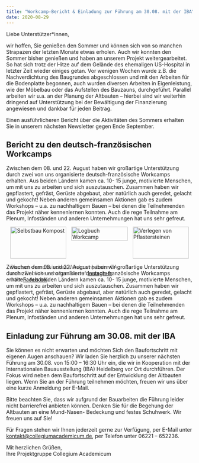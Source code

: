 ```yaml
---
title: "Workcamp-Bericht & Einladung zur Führung am 30.08. mit der IBA"
date: 2020-08-29
---
```


Liebe Unterstützer\*innen,

wir hoffen, Sie genießen den Sommer und können sich von so manchen Strapazen der
letzten Monate etwas erholen. Auch wir konnten den Sommer bisher genießen und
haben an unserem Projekt weitergearbeitet. So hat sich trotz der Hitze auf dem
Gelände des ehemaligen US-Hospital in letzter Zeit wieder einiges getan. Vor
wenigen Wochen wurde z.B. die Nachverdichtung des Baugrundes abgeschlossen und
mit den Arbeiten für die Bodenplatte begonnen, auch wurden diversen Arbeiten in
Eigenleistung, wie der Möbelbau oder das Aufstellen des Bauzauns, durchgeführt.
Parallel arbeiten wir u.a. an der Planung der Altbauten – hierbei sind wir
weiterhin dringend auf Unterstützung bei der Bewältigung der Finanzierung
angewiesen und dankbar für jeden Beitrag.

Einen ausführlicheren Bericht über die Aktivitäten des Sommers erhalten Sie in unserem
nächsten Newsletter gegen Ende September.

## Bericht zu den deutsch-französischen Workcamps

Zwischen dem 08. und 22. August haben wir großartige Unterstützung durch zwei
von uns organisierte deutsch-französische Workcamps erhalten. Aus beiden Ländern
kamen ca. 10- 15 junge, motivierte Menschen, um mit uns zu arbeiten und sich
auszutauschen. Zusammen haben wir gepflastert, gefräst, Gerüste abgebaut, aber
natürlich auch geredet, gelacht und gekocht! Neben anderen gemeinsamen Aktionen
gab es zudem Workshops – u.a. zu nachhaltigem Bauen – bei denen die
Teilnehmenden das Projekt näher kennenlernen konnten. Auch die rege Teilnahme am
Plenum, Infoständen und anderen Unternehmungen hat uns sehr gefreut.

<div style="display:flex; justify-content:center;">
	<div style="margin-right: 1em; flex-basis:30%;">
	<img src="/newsletter/workshop1.jpg" alt="Selbstbau Kompost" title="Selbstbau eines Komposts" width="100%" />
	<p style="margin-bottom: 0; color: gray; width:200%">Deutsch-französisches Workcamp beim CA, mehr Einblicke erhalten Sie auf <a href="https://www.instagram.com/collegiumacademicum/">Instagram</a> oder <a href="https://de-de.facebook.com/CollegiumAcademicum/">Facebook</a>. </p>
	</div>
	<div style="margin-right: 1em; flex-basis:30%; height:90%">
		<img src="/newsletter/workshop2.jpg" alt="Logbuch Workcamp " title="Logbuch Workshop" width="100%" />
	</div>
    <div style="flex-basis:30%;">
		<img src="/newsletter/workshop3.jpg" alt="Verlegen von Pflastersteinen " title="Verlegen von Pflastersteinen" width="100%" />
	</div>
</div>

Zwischen dem 08. und 22. August haben wir großartige Unterstützung durch zwei von uns
organisierte deutsch-französische Workcamps erhalten. Aus beiden Ländern kamen ca. 10-
15 junge, motivierte Menschen, um mit uns zu arbeiten und sich auszutauschen. Zusammen
haben wir gepflastert, gefräst, Gerüste abgebaut, aber natürlich auch geredet, gelacht und
gekocht! Neben anderen gemeinsamen Aktionen gab es zudem Workshops – u.a. zu
nachhaltigem Bauen – bei denen die Teilnehmenden das Projekt näher kennenlernen
konnten. Auch die rege Teilnahme am Plenum, Infoständen und anderen Unternehmungen
hat uns sehr gefreut.

## Einladung zur Führung am 30.08. mit der IBA

Sie können es nicht erwarten und möchten Sich den Baufortschritt mit eigenen
Augen anschauen? Wir laden Sie herzlich zu unserer nächsten Führung am 30.08.
von 15:00 – 16:30 Uhr ein, die wir in Kooperation mit der Internationalen
Bauausstellung (IBA) Heidelberg vor Ort durchführen. Der Fokus wird neben dem
Baufortschritt auf der Entwicklung der Altbauten liegen. Wenn Sie an der Führung
teilnehmen möchten, freuen wir uns über eine kurze Anmeldung per E-Mail.

Bitte beachten Sie, dass wir aufgrund der Bauarbeiten die Führung leider nicht barrierefrei
anbieten können. Denken Sie für die Begehung der Altbauten an eine Mund-Nasen-
Bedeckung und festes Schuhwerk. Wir freuen uns auf Sie!

Für Fragen stehen wir Ihnen jederzeit gerne zur Verfügung, per E-Mail unter
[kontakt@collegiumacademicum.de](mailto:kontakt@collegiumacademicum.de), per
Telefon unter 06221 – 652236.

Mit herzlichen Grüßen,  
Ihre Projektgruppe Collegium Academicum
